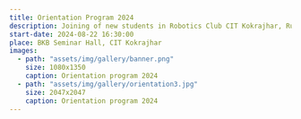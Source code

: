 ```yaml
---
title: Orientation Program 2024
description: Joining of new students in Robotics Club CIT Kokrajhar, Rules and regulations are informed to the students and interaction with co-ordinators took place
start-date: 2024-08-22 16:30:00
place: BKB Seminar Hall, CIT Kokrajhar
images:
  - path: "assets/img/gallery/banner.png"
    size: 1080x1350
    caption: Orientation program 2024
  - path: "assets/img/gallery/orientation3.jpg"
    size: 2047x2047
    caption: Orientation program 2024
---
```

